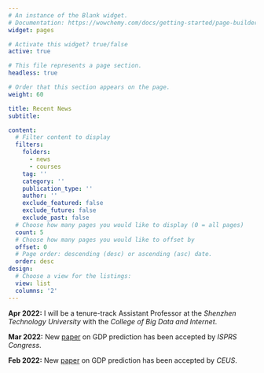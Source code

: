```yaml
---
# An instance of the Blank widget.
# Documentation: https://wowchemy.com/docs/getting-started/page-builder/
widget: pages

# Activate this widget? true/false
active: true

# This file represents a page section.
headless: true

# Order that this section appears on the page.
weight: 60

title: Recent News
subtitle: 

content:
  # Filter content to display
  filters:
    folders:
      - news
      - courses
    tag: ''
    category: ''
    publication_type: ''
    author: ''
    exclude_featured: false
    exclude_future: false
    exclude_past: false
  # Choose how many pages you would like to display (0 = all pages)
  count: 5
  # Choose how many pages you would like to offset by
  offset: 0
  # Page order: descending (desc) or ascending (asc) date.
  order: desc
design:
  # Choose a view for the listings:
  view: list
  columns: '2'
---
```


**Apr 2022:** I will be a tenure-track Assistant Professor at the *Shenzhen Technology University* with the *College of Big Data and Internet*.

**Mar 2022:** New [paper](https://www.sciencedirect.com/science/article/pii/S0198971522000205?via%3Dihub) on GDP prediction has been accepted by *ISPRS Congress*.

**Feb 2022:** New [paper](https://www.sciencedirect.com/science/article/pii/S0198971522000205?via%3Dihub) on GDP prediction has been accepted by *CEUS*.